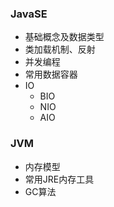 ### JavaSE
  - 基础概念及数据类型
  - 类加载机制、反射
  - 并发编程
  - 常用数据容器
  - IO
    - BIO
    - NIO
    - AIO
### JVM
  - 内存模型
  - 常用JRE内存工具
  - GC算法